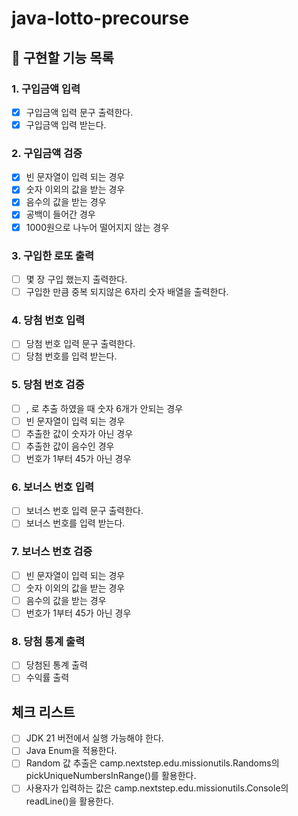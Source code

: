 # java-lotto-precourse

## 📌 구현할 기능 목록
### 1. 구입금액 입력 
- [x] 구입금액 입력 문구 출력한다.
- [x] 구입금액 입력 받는다.
### 2. 구입금액 검증 
- [x] 빈 문자열이 입력 되는 경우
- [x] 숫자 이외의 값을 받는 경우
- [x] 음수의 값을 받는 경우
- [x] 공백이 들어간 경우
- [x] 1000원으로 나누어 떨어지지 않는 경우
### 3. 구입한 로또 출력
- [ ] 몇 장 구입 했는지 출력한다.
- [ ] 구입한 만큼 중복 되지않은 6자리 숫자 배열을 출력한다.
### 4. 당첨 번호 입력
- [ ] 당첨 번호 입력 문구 출력한다.
- [ ] 당첨 번호를 입력 받는다.
### 5. 당첨 번호 검증
- [ ] , 로 추출 하였을 때 숫자 6개가 안되는 경우
- [ ] 빈 문자열이 입력 되는 경우
- [ ] 추출한 값이 숫자가 아닌 경우
- [ ] 추출한 값이 음수인 경우
- [ ] 번호가 1부터 45가 아닌 경우
### 6. 보너스 번호 입력
- [ ] 보너스 번호 입력 문구 출력한다.
- [ ] 보너스 번호를 입력 받는다.
### 7. 보너스 번호 검증
- [ ] 빈 문자열이 입력 되는 경우
- [ ] 숫자 이외의 값을 받는 경우
- [ ] 음수의 값을 받는 경우
- [ ] 번호가 1부터 45가 아닌 경우
### 8. 당첨 통계 출력
- [ ] 당첨된 통계 출력
- [ ] 수익률 출력

## 체크 리스트
-[ ] JDK 21 버전에서 실행 가능해야 한다.
-[ ] Java Enum을 적용한다.
-[ ] Random 값 추출은 camp.nextstep.edu.missionutils.Randoms의 pickUniqueNumbersInRange()를 활용한다.
-[ ] 사용자가 입력하는 값은 camp.nextstep.edu.missionutils.Console의 readLine()을 활용한다.